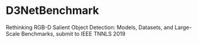 # D3NetBenchmark
Rethinking RGB-D Salient Object Detection: Models, Datasets, and Large-Scale Benchmarks, submit to IEEE TNNLS 2019
